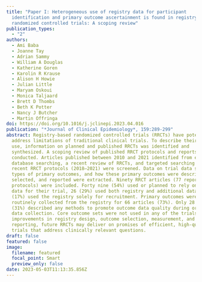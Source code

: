 ```yaml
---
title: "Paper I: Heterogeneous use of registry data for participant
  identification and primary outcome ascertainment is found in registry-based
  randomized controlled trials: A scoping review"
publication_types:
  - "2"
authors:
  - Ami Baba
  - Joanne Tay
  - Adrian Sammy
  - William A Douglas
  - Katherine Goren
  - Karolin R Krause
  - Alison H Howie
  - Julian Little
  - Maryam Oskoui
  - Monica Taljaard
  - Brett D Thombs
  - Beth K Potter
  - Nancy J Butcher
  - Martin Offringa
doi: https://doi.org/10.1016/j.jclinepi.2023.04.016
publication: "*Journal of Clinical Epidemiology*, 159:289-299"
abstract: Registry-based randomized controlled trials (RRCTs) have potential to
  address limitations of traditional clinical trials. To describe their current
  use, information on planned and published RRCTs was identified and
  synthesized. A scoping review of published RRCT protocols and reports was
  conducted. Articles published between 2010 and 2021 identified from electronic
  database searching, a recent review of RRCTs, and targeted searching for
  recent RRCT protocols (2018–2021) were screened. Data on trial data sources,
  types of primary outcomes, and how these primary outcomes were described,
  selected, and reported were extracted. Ninety RRCT articles (77 reports; 13
  protocols) were included. Forty nine (54%) used or planned to rely on registry
  data for their trial, 26 (29%) used both registry and additional data, and 15
  (17%) used the registry solely for recruitment. Primary outcomes were
  routinely collected from the registry for 66 articles (73%). Only 28 articles
  (31%) described any methods to promote outcome data quality during or after
  data collection. Core outcome sets were not used in any of the trials. With
  improvements in registry design, outcome selection, measurement, and
  reporting, future RRCTs may deliver on promises of efficient, high-quality
  trials that address clinically relevant questions.
draft: false
featured: false
image:
  filename: featured
  focal_point: Smart
  preview_only: false
date: 2023-05-03T11:13:35.856Z
---
```

